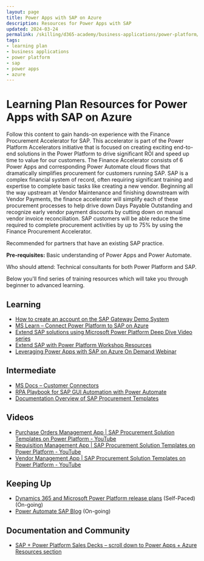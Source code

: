 ```yaml
---
layout: page
title: Power Apps with SAP on Azure
description: Resources for Power Apps with SAP
updated: 2024-03-24
permalink: /skilling/d365-academy/business-applications/power-platform/power-apps-sap-azure
tags:
- learning plan
- business applications
- power platform
- sap
- power apps
- azure
---
```


# Learning Plan Resources for Power Apps with SAP on Azure

Follow this content to gain hands-on experience with the Finance Procurement Accelerator for SAP. This accelerator is part of the Power Platform Accelerators initiative that is focused on creating exciting end-to-end solutions in the Power Platform to drive significant ROI and speed up time to value for our customers. The Finance Accelerator consists of 6 Power Apps and corresponding Power Automate cloud flows that dramatically simplifies procurement for customers running SAP. SAP is a complex financial system of record, often requiring significant training and expertise to complete basic tasks like creating a new vendor. Beginning all the way upstream at Vendor Maintenance and finishing downstream with Vendor Payments, the finance accelerator will simplify each of these procurement processes to help drive down Days Payable Outstanding and recognize early vendor payment discounts by cutting down on manual vendor invoice reconciliation. SAP customers will be able reduce the time required to complete procurement activities by up to 75% by using the Finance Procurement Accelerator.

Recommended for partners that have an existing SAP practice.   

**Pre-requisites:** Basic understanding of Power Apps and Power Automate. 

Who should attend: Technical consultants for both Power Platform and SAP.

Below you'll find series of training resources which will take you through beginner to advanced learning.

## Learning

* [How to create an account on the SAP Gateway Demo System](https://developers.sap.com/tutorials/gateway-demo-signup.html)
* [MS Learn – Connect Power Platform to SAP on Azure](https://docs.microsoft.com/en-us/learn/modules/connect-power-platform-to-sap-azure/)
* [Extend SAP solutions using Microsoft Power Platform Deep Dive Video series](https://www.youtube.com/playlist?list=PLvqyDwoCkBXb3tRy411U3Cut8rBvZ_oNI)
* [Extend SAP with Power Platform Workshop Resources](https://github.com/microsoft/PartnerResources/tree/main/assets/PowerAppsWithSAP)
* [Leveraging Power Apps with SAP on Azure On Demand Webinar](https://msuspartners.eventbuilder.com/event/53451?source=LeveragingPowerAppsSAPonAzure)

## Intermediate

* [MS Docs – Customer Connectors](https://docs.microsoft.com/en-us/connectors/custom-connectors/)
* [RPA Playbook for SAP GUI Automation with Power Automate](https://aka.ms/MicrosoftRPAPlaybookForSAPGUI)
* [Documentation Overview of SAP Procurement Templates](https://aka.ms/learn-sap-integration)

## Videos

* [Purchase Orders Management App | SAP Procurement Solution Templates on Power Platform - YouTube](https://www.youtube.com/watch?v=cmHWhALIRsY)
* [Requisition Management App | SAP Procurement Solution Templates on Power Platform - YouTube](https://www.youtube.com/watch?v=5AdsO-qJ8O0)
* [Vendor Management App | SAP Procurement Solution Templates on Power Platform - YouTube](https://www.youtube.com/watch?v=pifzGJ9nx0c)

## Keeping Up

* [Dynamics 365 and Microsoft Power Platform release plans](https://docs.microsoft.com/en-us/dynamics365/release-plans/) (Self-Paced) (On-going)
* [Power Automate SAP Blog](https://powerapps.microsoft.com/en-us/blog/run-your-enterprise-on-power-platform-with-new-enterprise-application-templates/) (On-going)

## Documentation and Community

* [SAP + Power Platform Sales Decks – scroll down to Power Apps + Azure Resources section](https://powerplatformpartners.transform.microsoft.com/products/powerapps?tab=go-to-market)
